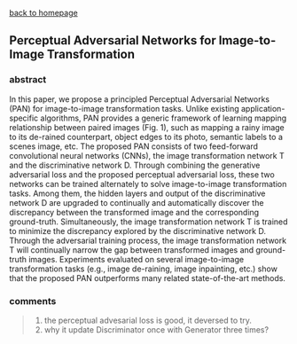 
[back to homepage](https://viridyu.github.io/)

## Perceptual Adversarial Networks for Image-to-Image Transformation

### abstract

In this paper, we propose a principled Perceptual Adversarial Networks (PAN) for image-to-image transformation tasks. Unlike existing application-specific algorithms, PAN provides a generic framework of learning mapping relationship between paired images (Fig. 1), such as mapping a rainy image to its de-rained counterpart, object edges to its photo, semantic labels to a scenes image, etc. The proposed PAN consists of two feed-forward convolutional neural networks (CNNs), the image transformation network T and the discriminative network D. Through combining the generative adversarial loss and the proposed perceptual adversarial loss, these two networks can be trained alternately to solve image-to-image transformation tasks. Among them, the hidden layers and output of the discriminative network D are upgraded to continually and automatically discover the discrepancy between the transformed image and the corresponding ground-truth. Simultaneously, the image transformation network T is trained to minimize the discrepancy explored by the discriminative network D. Through the adversarial training process, the image transformation network T will continually narrow the gap between transformed images and ground-truth images. Experiments evaluated on several image-to-image transformation tasks (e.g., image de-raining, image inpainting, etc.) show that the proposed PAN outperforms many related state-of-the-art methods.

### comments
> 1. the perceptual advesarial loss is good, it deversed to try.
> 2. why it update Discriminator once with Generator three times?
